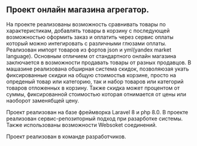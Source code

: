 ## Проект онлайн магазина агрегатор.

На проекте реализованы возможность сравнивать товары по характеристикам, добавлять товары в корзину с последующей возможностью оформить заказ 
и оплатить через сервис оплаты который можно интегировать с различными глюзами оплаты. Реализован импорт товаров из фортов json и yml(yandex market language).
Основным отличием от стандартного онлайн магазина заключается в возможности продавать товары от разных продавцов.
В машазине реализована обширная система скидок, позволяюзая укать фиксированные скидки на общую стоимостьв корзине,
просто на опреденый товар или категорию, так и набор товаров или категорий товаров отложенных в корзину. 
Также скидка может процентом от суммы, фиксированной стоимостью которая отнимается от цены или наоборот заменябщей цену.

Проект реализован на базе фреймворка Laravel 8 и php 8.0. В проекте реализован сервис-репозиторный подход при разарботке системы. 
Также использованы возможности Websoket соединений. 

Проект реализован в команде разработчиков. 
